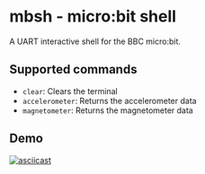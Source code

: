 # mbsh - micro:bit shell

A UART interactive shell for the BBC micro:bit.

## Supported commands

- `clear`: Clears the terminal
- `accelerometer`: Returns the accelerometer data
- `magnetometer`: Returns the magnetometer data

## Demo

[![asciicast](https://asciinema.org/a/EYeh6pOV8neKA5e4HE2SYI5OQ.svg)](https://asciinema.org/a/EYeh6pOV8neKA5e4HE2SYI5OQ)
